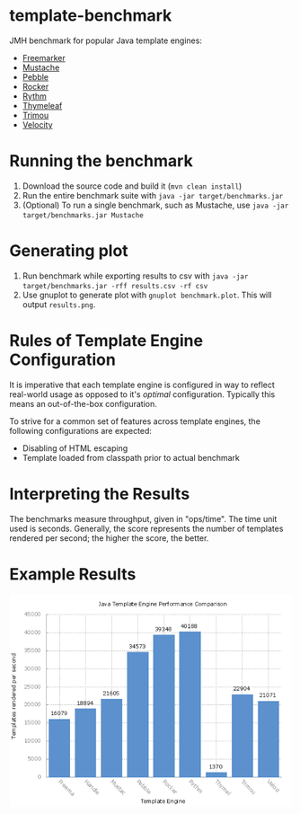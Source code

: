 template-benchmark
================

JMH benchmark for popular Java template engines:

* [Freemarker](http://freemarker.org/)
* [Mustache](https://github.com/spullara/mustache.java)
* [Pebble](http://www.mitchellbosecke.com/pebble)
* [Rocker](https://github.com/fizzed/rocker)
* [Rythm](http://rythmengine.org/)
* [Thymeleaf](http://www.thymeleaf.org/)
* [Trimou](http://trimou.org/)
* [Velocity](http://velocity.apache.org/)

Running the benchmark
======================

1. Download the source code and build it (`mvn clean install`)
2. Run the entire benchmark suite with `java -jar target/benchmarks.jar`
3. (Optional) To run a single benchmark, such as Mustache, use `java -jar target/benchmarks.jar Mustache`

Generating plot
===============
1. Run benchmark while exporting results to csv with `java -jar target/benchmarks.jar -rff results.csv -rf csv`
2. Use gnuplot to generate plot with `gnuplot benchmark.plot`. This will output `results.png`.

Rules of Template Engine Configuration
======================================
It is imperative that each template engine is configured in way to reflect real-world usage as opposed to it's *optimal* configuration. Typically this means an out-of-the-box configuration.

To strive for a common set of features across template engines, the following configurations are expected:
* Disabling of HTML escaping
* Template loaded from classpath prior to actual benchmark

Interpreting the Results
========================
The benchmarks measure throughput, given in "ops/time". The time unit used is seconds.
Generally, the score represents the number of templates rendered per second; the higher the score, the better.

Example Results
===============

![Template Comparison](results.png)
